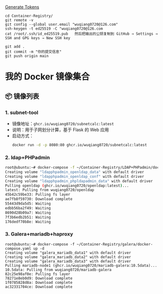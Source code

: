 [Generate Tokens](https://github.com/settings/tokens/)

```git clone --recursive git@github.com:wuqiang0720/Container-Registry.git
cd Container-Registry/
git remote -v
git config --global user.email "wuqiang0720@126.com"
ssh-keygen -t ed25519 -C "wuqiang0720@126.com
cat /root/.ssh/id_ed25519.pub   然后把输出的公钥复制到 GitHub → Settings → SSH and GPG keys → New SSH key

git add .
git commit -m "你的提交信息"
git push origin main
```
# 我的 Docker 镜像集合

## 📦 镜像列表

### 1. subnet-tool
- 镜像地址：`ghcr.io/wuqiang0720/subnetcalc:latest`
- 说明：用于子网划分计算，基于 Flask 的 Web 应用
- 启动方式：
  ```bash
  docker run -d -p 8080:80 ghcr.io/wuqiang0720/subnetcalc:latest

### 2. ldap+PHPadmin 
  ```bash
  root@ubuntu:~# docker-compose -f ~/Container-Registry/LDAP+PHPadmin/docker-compose.yaml up -d
  Creating volume "ldapphpadmin_openldap_data" with default driver
  Creating volume "ldapphpadmin_openldap_conf" with default driver
  Creating volume "ldapphpadmin_phpldapadmin_data" with default driver
  Pulling openldap (ghcr.io/wuqiang0720/openldap:latest)...
  latest: Pulling from wuqiang0720/openldap
  45b42c59be33: Pulling fs layer
  ae7fb8f59730: Download complete
  55443d9da5d5: Waiting
  edbb56ba2f49: Waiting
  8690d28b09a7: Waiting
  7f3b6edb2b51: Waiting
  176dedf70b8e: Waiting

  ```
### 3. Galera+mariadb+haproxy
```
root@ubuntu:~# docker-compose -f ~/Container-Registry/galera/docker-compose.yaml up -d
Creating volume "galera_mariadb_data1" with default driver
Creating volume "galera_mariadb_data2" with default driver
Creating volume "galera_mariadb_data3" with default driver
Pulling mariadb-node1 (ghcr.io/wuqiang0720/mariadb-galera:10.5data)...
10.5data: Pulling from wuqiang0720/mariadb-galera
82c25e98af0e: Pulling fs layer
78271e8eb0d9: Download complete
1f0785828d8a: Download complete
ac32331704ce: Download complete
```    
